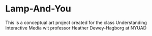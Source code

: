 # Lamp-And-You

This is a conceptual art project created for the class Understanding Interactive Media wit professor Heather Dewey-Hagborg at NYUAD
